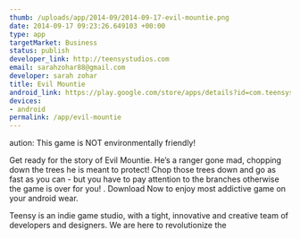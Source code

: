 ```yaml
--- 
thumb: /uploads/app/2014-09/2014-09-17-evil-mountie.png
date: 2014-09-17 09:23:26.649103 +00:00
type: app
targetMarket: Business
status: publish
developer_link: http://teensystudios.com
email: sarahzohar88@gmail.com
developer: sarah zohar
title: Evil Mountie
android_link: https://play.google.com/store/apps/details?id=com.teensystudios.evilmountie
devices: 
- android
permalink: /app/evil-mountie
---
```


aution: This game is NOT environmentally friendly!

Get ready for the story of Evil Mountie. He’s a ranger gone mad, chopping down the trees he is meant to protect!
Chop those trees down and go as fast as you can - but you have to pay attention to the branches otherwise the game is over for you!
.
Download Now to enjoy most addictive game on your android wear.

Teensy is an indie game studio, with a tight, innovative and creative team of developers and designers. We are here to revolutionize the
